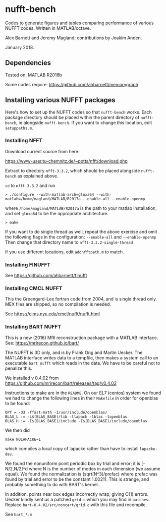 # nufft-bench

Codes to generate figures and tables
comparing performance of various NUFFT codes.
Written in MATLAB/octave.

Alex Barnett and Jeremy Magland; contributions by Joakim Anden.

January 2018.

## Dependencies

Tested on: MATLAB R2016b

Some codes require: https://github.com/ahbarnett/memorygraph



## Installing various NUFFT packages

Here's how to set up the NUFFT codes so that `nufft-bench` works.
Each package directory should be placed within the parent directory
of `nufft-bench`, ie alongside `nufft-bench`.
If you want to change this location, edit
`setuppaths.m`.

### Installing NFFT

Download current source from here:

https://www-user.tu-chemnitz.de/~potts/nfft/download.php

Extract to directory `nfft-3.3.2`, which should be placed alongside `nufft-bench`
as explained above.

`cd` to `nfft-3.3.2` and run
```
> ./configure --with-matlab-arch=glnxa64 --with-matlab=/home/magland/MATLAB/R2017a --enable-all --enable-openmp
```
where `/home/magland/MATLAB/R2017a` is the path to your matlab installation,
 and set `glnxa64` to be the appropriate architecture.
```
> make
```

If you want to do single thread as well, repeat the above exercise and
omit the following flags in the configuration:
      `--enable-all` and `--enable-openmp`
Then change that directory name to `nfft-3.3.2-single-thread`

If you use different locations, edit `addnfftpath.m` to match.


### Installing FINUFFT

See https://github.com/ahbarnett/finufft


### Installing CMCL NUFFT

This the Greengard-Lee fortran code from 2004, and is single thread only.
MEX files are shipped, so no compilation is needed.

See https://cims.nyu.edu/cmcl/nufft/nufft.html


### Installing BART NUFFT

This is a new (2016) MRI reconstruction package with a MATLAB interface.
See: https://mrirecon.github.io/bart/

The NUFFT is 3D only, and is by Frank Ong and Martin Uecker.
The MATLAB interface writes data to a tempfile, then makes a system
call to an executable `bart nufft` which reads in the data.
We have to be careful not to penalize this.

We installed v 0.4.02 from
https://github.com/mrirecon/bart/releases/tag/v0.4.02

Instructions to make are in the `README`.
On our EL7 (centos) system 
we found we had to change the following lines in their `Makefile`
in order for openblas to be found:
```
OPT = -O3 -ffast-math -I/usr/include/openblas/
BLAS_L := -L$(BLAS_BASE)/lib -llapack -lblas -lopenblas
BLAS_H := -I$(BLAS_BASE)/include -I$(BLAS_BASE)/include/openblas
```
We then did
```
make NOLAPACKE=1
```
which compiles a local copy of lapacke rather than have to install `lapacke-dev`.

We found the nonuniform point periodic box by trial and error;
it is [-N/2,N/2]^d where N is the number of modes in each dimension
(we assume equal).
We found the normalization is (sqrt(N^3)/prefac) where prefac was
found by trial and error to be the constant 1.00211.
This is strange, and probably something to do with BART's kernel.

In addition, points near box edges incorrectly wrap, giving O(1) errors.
Uecker kindly sent us a patched `grid.c` which you may find in `patches`.
Replace `bart-0.4.02/src/noncart/grid.c` with this file and recompile.

See `bart_*.m`


